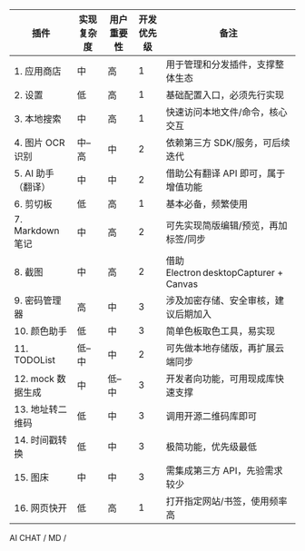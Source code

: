 | 插件             | 实现复杂度 | 用户重要性 | 开发优先级 | 备注                                   |
| -------------- | ----- | ----- | ----- | ------------------------------------ |
| 1. 应用商店        | 中     | 高     | 1     | 用于管理和分发插件，支撑整体生态                     |
| 2. 设置          | 低     | 高     | 1     | 基础配置入口，必须先行实现                        |
| 3. 本地搜索        | 中     | 高     | 1     | 快速访问本地文件/命令，核心交互                     |
| 4. 图片 OCR 识别   | 中–高   | 中     | 2     | 依赖第三方 SDK/服务，可后续迭代                   |
| 5. AI 助手（翻译）   | 中     | 中     | 2     | 借助公有翻译 API 即可，属于增值功能                 |
| 6. 剪切板         | 低     | 高     | 1     | 基本必备，频繁使用                            |
| 7. Markdown 笔记 | 中     | 高     | 2     | 可先实现简版编辑/预览，再加标签/同步                  |
| 8. 截图          | 中     | 高     | 2     | 借助 Electron desktopCapturer + Canvas |
| 9. 密码管理器       | 高     | 中     | 3     | 涉及加密存储、安全审核，建议后期加入                   |
| 10. 颜色助手       | 低     | 中     | 3     | 简单色板取色工具，易实现                         |
| 11. TODOList   | 低–中   | 中     | 2     | 可先做本地存储版，再扩展云端同步                     |
| 12. mock 数据生成  | 中     | 低–中   | 3     | 开发者向功能，可用现成库快速支撑                     |
| 13. 地址转二维码     | 低     | 中     | 3     | 调用开源二维码库即可                           |
| 14. 时间戳转换      | 低     | 中     | 3     | 极简功能，优先级最低                           |
| 15. 图床         | 中     | 中     | 3     | 需集成第三方 API，先验需求较少                    |
| 16. 网页快开       | 低     | 高     | 1     | 打开指定网站/书签，使用频率高                      |
AI CHAT / MD /  